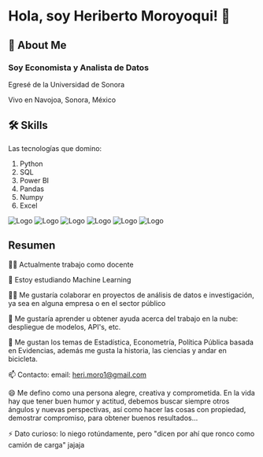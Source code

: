 
# Hola, soy Heriberto Moroyoqui! 👋


## 🚀 About Me
### Soy Economista y Analista de Datos

Egresé de la Universidad de Sonora

Vivo en Navojoa, Sonora, México



## 🛠 Skills

Las tecnologías que domino:
1. Python
2. SQL
3. Power BI
4. Pandas
5. Numpy
6. Excel


![Logo](https://upload.wikimedia.org/wikipedia/commons/thumb/f/f8/Python_logo_and_wordmark.svg/2560px-Python_logo_and_wordmark.svg.png)
![Logo](https://blog.desafiolatam.com/wp-content/uploads/2018/05/sql-logo.png)
![Logo](https://logos-world.net/wp-content/uploads/2022/02/Microsoft-Power-BI-Symbol.png)
![Logo](https://upload.wikimedia.org/wikipedia/commons/thumb/e/ed/Pandas_logo.svg/2560px-Pandas_logo.svg.png)
![Logo](https://upload.wikimedia.org/wikipedia/commons/thumb/3/31/NumPy_logo_2020.svg/1280px-NumPy_logo_2020.svg.png)
![Logo](https://logos-world.net/wp-content/uploads/2022/02/Microsoft-Excel-Symbol.png)


## Resumen
👩‍💻 Actualmente trabajo como docente

🧠 Estoy estudiando Machine Learning

👯‍♀️ Me gustaría colaborar en proyectos de análisis de datos e investigación, ya sea en alguna empresa o en el sector público

🤔 Me gustaría aprender u obtener ayuda acerca del trabajo en la nube: despliegue de modelos, API's, etc.

💬 Me gustan los temas de Estadística, Econometría, Política Pública basada en Evidencias, además me gusta la historia, las ciencias y andar en bicicleta.

📫 Contacto: email: heri.moro1@gmail.com

😄 Me defino como una persona alegre, creativa y comprometida. En la vida hay que tener buen humor y actitud, debemos buscar siempre otros ángulos y nuevas perspectivas, así como hacer las cosas con propiedad, demostrar compromiso, para obtener buenos resultados...

⚡️ Dato curioso: lo niego rotúndamente, pero "dicen por ahí que ronco como camión de carga" jajaja

